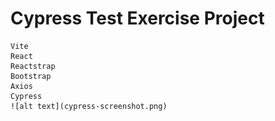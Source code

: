 # Cypress Test Exercise Project

    Vite
    React
    Reactstrap
    Bootstrap
    Axios
    Cypress
    ![alt text](cypress-screenshot.png)
